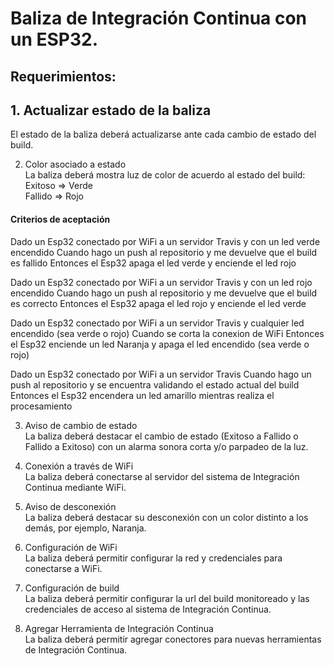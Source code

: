 # Baliza de Integración Continua con un ESP32.

## Requerimientos:

## 1. Actualizar estado de la baliza  
El estado de la baliza deberá actualizarse ante cada cambio de estado del build.

2. Color asociado a estado  
La baliza deberá mostra luz de color de acuerdo al estado del build:  
Exitoso => Verde  
Fallido => Rojo  

#### Criterios de aceptación

Dado un Esp32 conectado por WiFi a un servidor Travis y con un led verde encendido
Cuando hago un push al repositorio y me devuelve que el build es fallido
Entonces el Esp32 apaga el led verde y enciende el led rojo

Dado un Esp32 conectado por WiFi a un servidor Travis y con un led rojo encendido
Cuando hago un push al repositorio y me devuelve que el build es correcto
Entonces el Esp32 apaga el led rojo y enciende el led verde

Dado un Esp32 conectado por WiFi a un servidor Travis y cualquier led encendido (sea verde o rojo)
Cuando se corta la conexion de WiFi
Entonces el Esp32 enciende un led Naranja y apaga el led encendido (sea verde o rojo)

Dado un Esp32 conectado por WiFi a un servidor Travis
Cuando hago un push al repositorio y se encuentra validando el estado actual del build
Entonces el Esp32 encendera un led amarillo mientras realiza el procesamiento


3. Aviso de cambio de estado    
La baliza deberá destacar el cambio de estado (Exitoso a Fallido o Fallido a Exitoso) con un alarma sonora corta y/o parpadeo de la luz.

4. Conexión a través de WiFi    
La baliza deberá conectarse al servidor del sistema de Integración Continua mediante WiFi.

5. Aviso de desconexión  
La baliza deberá destacar su desconexión con un color distinto a los demás, por ejemplo, Naranja.

6. Configuración de WiFi     
La baliza deberá permitir configurar la red y credenciales para conectarse a WiFi.

7. Configuración de build      
La baliza deberá permitir configurar la url del build monitoreado y las credenciales de acceso al sistema de Integración Continua.

8. Agregar Herramienta de Integración Continua    
La baliza deberá permitir agregar conectores para nuevas herramientas de Integración Continua.

